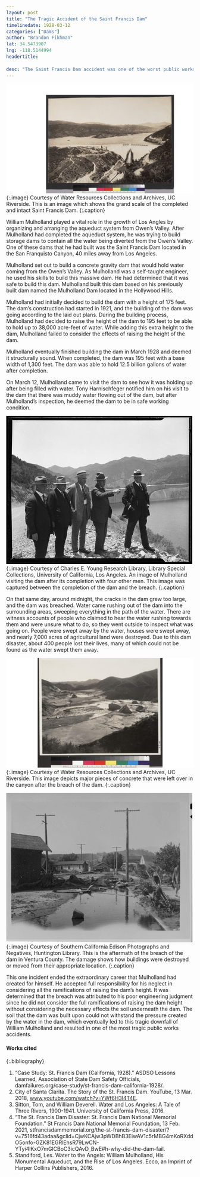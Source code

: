 ```yaml
---
layout: post
title: "The Tragic Accident of the Saint Francis Dam"
timelinedate: 1928-03-12
categories: ["Dams"]
author: "Brandon Fikhman"
lat: 34.5473907
lng: -118.5144994
headertitle: 

desc: "The Saint Francis Dam accident was one of the worst public works accidents in history. The Saint Francis Dam was built to increase the capacity Los Angeles had to hold extra water from the Owen's Valley. The Saint Francis Dam breach happened due to poor engineering judgement which led to the end of William Mulholland's successful career in water management."
---
```

![Intact Aerial View of Saint Francis Dam](images/Pre-Disaster_St.Francis.png)
   {:.image} 
Courtesy of Water Resources Collections and Archives, UC Riverside. This is an image which shows the grand scale of the completed and intact Saint Francis Dam.
   {:.caption}

William Mulholland played a vital role in the growth of Los Angles by organizing and arranging the aqueduct system from Owen’s Valley. After Mulholland had completed the aqueduct system, he was trying to build storage dams to contain all the water being diverted from the Owen’s Valley. One of these dams that he had built was the Saint Francis Dam located in the San Franquisto Canyon, 40 miles away from Los Angeles.
 
Mulholland set out to build a concrete gravity dam that would hold water coming from the Owen’s Valley. As Mulholland was a self-taught engineer, he used his skills to build this massive dam. He had determined that it was safe to build this dam. Mulholland built this dam based on his previously built dam named the Mulholland Dam located in the Hollywood Hills.
 
Mulholland had initially decided to build the dam with a height of 175 feet. The dam’s construction had started in 1921, and the building of the dam was going according to the laid out plans. During the building process, Mulholland had decided to raise the height of the dam to 195 feet to be able to hold up to 38,000 acre-feet of water. While adding this extra height to the dam, Mulholland failed to consider the effects of raising the height of the dam.
           
Mulholland eventually finished building the dam in March 1928 and deemed it structurally sound. When completed, the dam was 195 feet with a base width of 1,300 feet. The dam was able to hold 12.5 billion gallons of water after completion.
 
On March 12, Mulholland came to visit the dam to see how it was holding up after being filled with water. Tony Harnischfeger notified him on his visit to the dam that there was muddy water flowing out of the dam, but after Mulholland’s inspection, he deemed the dam to be in safe working condition.


![William Mulholland Visiting the St. Francis Dam Before the Destruction](images/Mulholland_Visit_To_Saint_Francis_Dam.png)
   {:.image} 
Courtesy of Charles E. Young Research Library, Library Special Collections, University of California, Los Angeles. An image of Mulholland visiting the dam after its completion with four other men. This image was captured between the completion of the dam and the breach.
   {:.caption} 

On that same day, around midnight, the cracks in the dam grew too large, and the dam was breached. Water came rushing out of the dam into the surrounding areas, sweeping everything in the path of the water. There are witness accounts of people who claimed to hear the water rushing towards them and were unsure what to do, so they went outside to inspect what was going on. People were swept away by the water, houses were swept away, and nearly 7,000 acres of agricultural land were destroyed. Due to this dam disaster, about 400 people lost their lives, many of which could not be found as the water swept them away.


![Damage After St. Francis Dam Breach](images/St_Francis_Dam_Ruins.png)
   {:.image} 
Courtesy of Water Resources Collections and Archives, UC Riverside. This image depicts major pieces of concrete that were left over in the canyon after the breach of the dam. 
   {:.caption} 


![Effects of Dam Breach on Surrounding Cities](images/Ventura_County_Saint_Francis_Damage.png)
   {:.image} 
Courtesy of Southern California Edison Photographs and Negatives, Huntington Library. This is the aftermath of the breach of the dam in Ventura County. The damage shows how buildings were destroyed or moved from their appropriate location. 
   {:.caption} 

This one incident ended the extraordinary career that Mulholland had created for himself. He accepted full responsibility for his neglect in considering all the ramifications of raising the dam’s height. It was determined that the breach was attributed to his poor engineering judgment since he did not consider the full ramifications of raising the dam height without considering the necessary effects the soil underneath the dam. The soil that the dam was built upon could not withstand the pressure created by the water in the dam, which eventually led to this tragic downfall of William Mulholland and resulted in one of the most tragic public works accidents.


#### Works cited

{:.bibliography} 
1. “Case Study: St. Francis Dam (California, 1928).” ASDSO Lessons Learned, Association of State Dam Safety Officials, damfailures.org/case-study/st-francis-dam-california-1928/.
2. City of Santa Clarita. The Story of the St. Francis Dam. YouTube, 13 Mar. 2018, www.youtube.com/watch?v=YWf6H3l4T4E.
3. Sitton, Tom, and William Deverell. Water and Los Angeles: A Tale of Three Rivers, 1900-1941. University of California Press, 2016.
4. “The St. Francis Dam Disaster: St. Francis Dam National Memorial Foundation.” St Francis Dam National Memorial Foundation, 13 Feb. 2021, stfrancisdammemorial.org/the-st-francis-dam-disaster/?v=7516fd43adaa&gclid=CjwKCAjw3pWDBhB3EiwAV1c5rMBG4mKoRXddO5onfo-GZK81EGRlEhsR79LwCN-YTyi4lKxO7mGlCBoC3icQAvD_BwE#h-why-did-the-dam-fail.  
5. Standiford, Les. Water to the Angels: William Mulholland, His Monumental Aqueduct, and the Rise of Los Angeles. Ecco, an Imprint of Harper Collins Publishers, 2016. 
